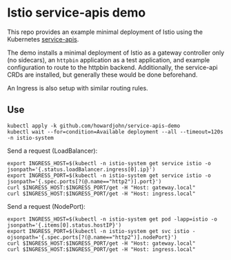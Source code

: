 # Istio service-apis demo

This repo provides an example minimal deployment of Istio using the Kubernetes [service-apis](https://github.com/kubernetes-sigs/service-apis).

The demo installs a minimal deployment of Istio as a gateway controller only (no sidecars), an `httpbin` application as a test application, and example configuration to route to the httpbin backend. Additionally, the service-api CRDs are installed, but generally these would be done beforehand.

An Ingress is also setup with similar routing rules.

## Use

```
kubectl apply -k github.com/howardjohn/service-apis-demo
kubectl wait --for=condition=Available deployment --all --timeout=120s -n istio-system
```

Send a request (LoadBalancer):
```shell
export INGRESS_HOST=$(kubectl -n istio-system get service istio -o jsonpath='{.status.loadBalancer.ingress[0].ip}')
export INGRESS_PORT=$(kubectl -n istio-system get service istio -o jsonpath='{.spec.ports[?(@.name=="http2")].port}')
curl $INGRESS_HOST:$INGRESS_PORT/get -H "Host: gateway.local"
curl $INGRESS_HOST:$INGRESS_PORT/get -H "Host: ingress.local"
```

Send a request (NodePort):
```shell
export INGRESS_HOST=$(kubectl -n istio-system get pod -lapp=istio -o jsonpath='{.items[0].status.hostIP}')
export INGRESS_PORT=$(kubectl -n istio-system get svc istio -ojsonpath='{.spec.ports[?(@.name=="http2")].nodePort}')
curl $INGRESS_HOST:$INGRESS_PORT/get -H "Host: gateway.local"
curl $INGRESS_HOST:$INGRESS_PORT/get -H "Host: ingress.local"
```
